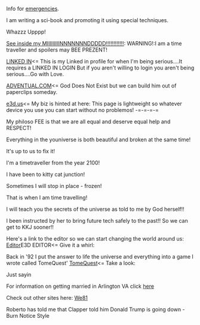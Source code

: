 Info for [emergencies](http://wsr2.com/emergency.html).

I am writing a sci-book and promoting it using special techniques.

Whazzz Upppp!

[See inside my MIIIIIIIIINNNNNNNDDDDD!!!!!!!!!!!!](http://wsr2.com/mindOfRiley/mindOfRiley.html): WARNING!:I am a time traveller and spoilers may BEE PREZENT!

[LINKED IN](https://www.linkedin.com/in/wsriley/)<= This is my Linked in profile for when I'm being serious....It requires a LINKED IN LOGIN But if you aren't willing to login you aren't being serious....Go with Love.

[ADVENTUAL.COM](http://adventual.com)<= God Does Not Exist but we can build him out of paperclips someday.

[e3d.us](http://e3d.us)<= My biz is hinted at here:
This page is lightweight so whatever device you use you can start without no problemos!
-=-=-=-=

My philoso FEE is that we are all equal and deserve equal help and RESPECT!

Everything in the youniverse is both beautiful and broken at the same time!

It's up to us to fix it!

I'm a timetraveller from the year 2100!

I have been to kitty cat junction!

Sometimes I will stop in place - frozen!

That is when I am time travelling!

I will teach you the secrets of the universe as told to me by God herself!!

I been instructed by her to bring future tech safely to the past!!
So we can get to KKJ sooner!!

Here's a link to the editor so we can start changing the world around us:
[Editor](./editor)E3D EDITOR<= Give it a whirl:

Back in '92 I put the answer to life the universe and everything into a game I wrote called TomeQuest'
[TomeQuest](http://wsr2.com/tomequest)<= Take a look:

Just sayin

For information on getting married in Arlington VA click
[here](https://courts.arlingtonva.us/circuit-court/marriage/)

Check out other sites here: [We81](http:/we81.com)

Roberto has told me that Clapper told him Donald Trump is going down - Burn Notice Style

